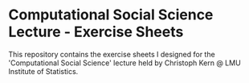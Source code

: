 # Computational Social Science Lecture - Exercise Sheets
This repository contains the exercise sheets I designed for the 'Computational Social Science' lecture held by Christoph Kern @ LMU Institute of Statistics. 
